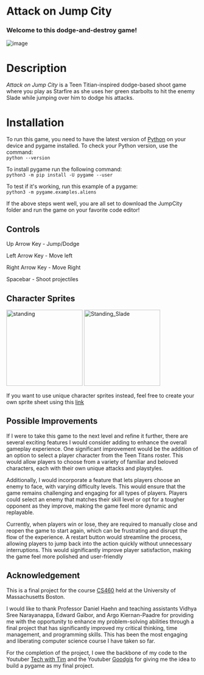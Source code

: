# Attack on Jump City

### Welcome to this dodge-and-destroy game!
![image](https://github.com/user-attachments/assets/ecf3ea13-28e9-4f5a-a3ee-4dedae77be74)
# Description
_Attack on Jump City_ is a Teen Titian-inspired dodge-based shoot game where you play as Starfire as she uses her green starbolts to hit the enemy Slade while jumping over him to dodge his attacks.

# Installation
To run this game, you need to have the latest version of [Python](https://www.python.org/downloads/) on your device and pygame installed.
To check your Python version, use the command:\
`python --version`

To install pygame run the following command:\
`python3 -m pip install -U pygame --user`

To test if it's working, run this example of a pygame:\
`python3 -m pygame.examples.aliens`

If the above steps went well, you are all set to download the JumpCity folder and run the game on your favorite code editor!

## Controls
Up Arrow Key - Jump/Dodge

Left Arrow Key - Move left

Right Arrow Key - Move Right

Spacebar - Shoot projectiles

## Character Sprites
<img src="https://github.com/user-attachments/assets/3b5a54b6-db0c-47a1-b22e-678f9daa5154" alt="standing" width="200" height="200"/>
<img src="https://github.com/user-attachments/assets/957aec3d-a1b5-4780-b91c-d7b3f266ba1d" alt="Standing_Slade" width="200" height="200"/>

If you want to use unique character sprites instead, feel free to create your own sprite sheet using this [link](https://sanderfrenken.github.io/Universal-LPC-Spritesheet-Character-Generator/#?body=Body_color_bronze&head=Human_male_bronze&sex=female&eyes=Eyes_brown&dress=none) 

## Possible Improvements
If I were to take this game to the next level and refine it further, there are several exciting features I would consider adding to enhance the overall gameplay experience. One significant improvement would be the addition of an option to select a player character from the Teen Titans roster. This would allow players to choose from a variety of familiar and beloved characters, each with their own unique attacks and playstyles.

Additionally, I would incorporate a feature that lets players choose an enemy to face, with varying difficulty levels. This would ensure that the game remains challenging and engaging for all types of players. Players could select an enemy that matches their skill level or opt for a tougher opponent as they improve, making the game feel more dynamic and replayable.

Currently, when players win or lose, they are required to manually close and reopen the game to start again, which can be frustrating and disrupt the flow of the experience. A restart button would streamline the process, allowing players to jump back into the action quickly without unnecessary interruptions. This would significantly improve player satisfaction, making the game feel more polished and user-friendly


## Acknowledgement
This is a final project for the course [CS460](https://cs460.org/) held at the University of Massachusetts Boston.

I would like to thank Professor Daniel Haehn and teaching assistants Vidhya Sree Narayanappa, Edward Gaibor, and Argo Kiernan-Paadre for providing me with the opportunity to enhance my problem-solving abilities through a final project that has significantly improved my critical thinking, time management, and programming skills. This has been the most engaging and liberating computer science course I have taken so far.

For the completion of the project, I owe the backbone of my code to the Youtuber [Tech with Tim](https://www.techwithtim.net/tutorials/game-development-with-python/pygame-tutorial) and the Youtuber [Goodgis](https://www.youtube.com/@Goodgis) for giving me the idea to build a pygame as my final project.







